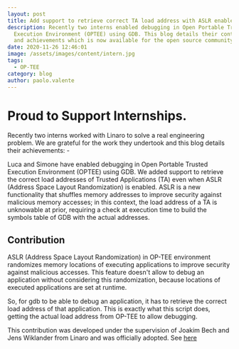 ```yaml
---
layout: post
title: Add support to retrieve correct TA load address with ASLR enabled
description: Recently two interns enabled debugging in Open Portable Trusted
  Execution Environment (OPTEE) using GDB. This blog details their contributions
  and achievements which is now available for the open source community.
date: 2020-11-26 12:46:01
image: /assets/images/content/intern.jpg
tags:
  - OP-TEE
category: blog
author: paolo.valente
---
```

# Proud to Support Internships.

Recently two interns worked with Linaro to solve a real engineering problem. We are grateful for the work they undertook and this blog details their achievements: -

Luca and Simone have enabled debugging in Open Portable Trusted Execution Environment (OPTEE) using GDB. We added support to retrieve the correct load addresses of Trusted Applications (TA) even when ASLR (Address Space Layout Randomization) is enabled. ASLR is a new functionality that shuffles memory addresses to improve security against malicious memory accesses; in this context, the load address of a TA is unknowable at prior, requiring a check at execution time to build the symbols table of GDB with the actual addresses. 

## Contribution

ASLR (Address Space Layout Randomization) in OP-TEE environment randomizes memory locations of executing applications to improve security against malicious accesses. This feature doesn't allow to debug an application without considering this randomization, because locations of executed applications are set at runtime.

So, for gdb to be able to debug an application, it has to retrieve the correct load address of that application. This is exactly what this script does, getting the actual load address from OP-TEE to allow debugging.

This contribution was developed under the supervision of Joakim Bech and Jens Wiklander from Linaro and was officially adopted. See [here](https://github.com/OP-TEE/optee_os/pull/3847/commits/1713ef286d19b7079a0275f7ebb6f8facd3a980e)